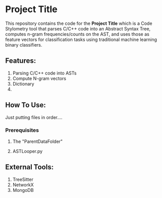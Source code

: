 # Project Title

This repository contains the code for the **Project Title** which is a Code Stylometry tool that parses C/C++ code into an Abstract Syntax Tree, computes n-gram frequencies/counts on the AST, and uses those as feature vectors for classification tasks using traditional machine learning binary classifiers. 

## Features:

1. Parsing C/C++ code into ASTs
2. Compute N-gram vectors
3. Dictionary
4. 


## How To Use: 

Just putting files in order.... 

### Prerequisites 
 
1. The "ParentDataFolder"

1. ASTLooper.py 



## External Tools:

1. TreeSitter
2. NetworkX
3. MongoDB
